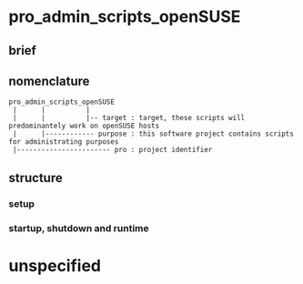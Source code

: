 # pro_admin_scripts_openSUSE

## brief


## nomenclature

```
pro_admin_scripts_openSUSE
 |      |          | 
 |      |          |-- target : target, these scripts will predominantely work on openSUSE hosts
 |      |------------ purpose : this software project contains scripts for administrating purposes
 |----------------------- pro : project identifier
```

## structure

### setup

### startup, shutdown and runtime

###

# unspecified
